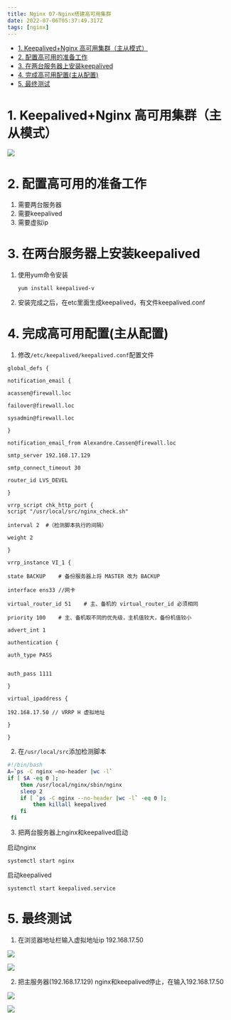 ```yaml
---
title: Nginx 07-Nginx搭建高可用集群
date: 2022-07-06T05:37:49.317Z
tags: [nginx]
---
```

- [1. Keepalived+Nginx 高可用集群（主从模式）](#1-keepalivednginx-高可用集群主从模式)
- [2. 配置高可用的准备工作](#2-配置高可用的准备工作)
- [3. 在两台服务器上安装keepalived](#3-在两台服务器上安装keepalived)
- [4. 完成高可用配置(主从配置)](#4-完成高可用配置主从配置)
- [5. 最终测试](#5-最终测试)

# 1. Keepalived+Nginx 高可用集群（主从模式）

![](https://gitee.com/krislin_zhao/IMGcloud/raw/master/img/20200521211609.png)

# 2. 配置高可用的准备工作

1. 需要两台服务器
2. 需要keepalived
3. 需要虚拟ip

# 3. 在两台服务器上安装keepalived

1. 使用yum命令安装

   ```shell
   yum install keepalived-v
   ```

2. 安装完成之后，在etc里面生成keepalived，有文件keepalived.conf

# 4. 完成高可用配置(主从配置)

1. 修改`/etc/keepalived/keepalived.conf`配置文件

```properties
global_defs {

notification_email {

acassen@firewall.loc

failover@firewall.loc

sysadmin@firewall.loc

}

notification_email_from Alexandre.Cassen@firewall.loc

smtp_server 192.168.17.129

smtp_connect_timeout 30

router_id LVS_DEVEL

}

vrrp_script chk_http_port {
script "/usr/local/src/nginx_check.sh"

interval 2	#（检测脚本执行的间隔）

weight 2

}

vrrp_instance VI_1 {

state BACKUP	# 备份服务器上将 MASTER 改为 BACKUP

interface ens33	//网卡

virtual_router_id 51	# 主、备机的 virtual_router_id 必须相同

priority 100	# 主、备机取不同的优先级，主机值较大，备份机值较小

advert_int 1

authentication {

auth_type PASS


auth_pass 1111

}

virtual_ipaddress {

192.168.17.50 // VRRP H 虚拟地址

}

}

```

2. 在`/usr/local/src`添加检测脚本

```bash
#!/bin/bash
A=`ps -C nginx –no-header |wc -l`
if [ $A -eq 0 ];
    then /usr/local/nginx/sbin/nginx
    sleep 2
    if [ `ps -C nginx --no-header |wc -l` -eq 0 ];
    	then killall keepalived
    fi
 fi
```

3. 把两台服务器上nginx和keepalived启动

启动nginx  

```shell
systemctl start nginx
```

启动keepalived

```shell
systemctl start keepalived.service
```

# 5. 最终测试

1. 在浏览器地址栏输入虚拟地址ip 192.168.17.50

![](https://gitee.com/krislin_zhao/IMGcloud/raw/master/img/20200521213142.png)

![](https://gitee.com/krislin_zhao/IMGcloud/raw/master/img/20200521213213.png)

2. 把主服务器(192.168.17.129) nginx和keepalived停止，在输入192.168.17.50

![](https://gitee.com/krislin_zhao/IMGcloud/raw/master/img/20200521213341.png)

![](https://gitee.com/krislin_zhao/IMGcloud/raw/master/img/20200521213419.png)